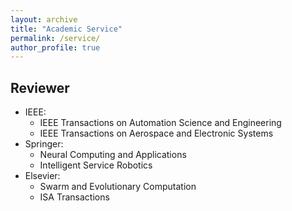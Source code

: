 ```yaml
---
layout: archive
title: "Academic Service"
permalink: /service/
author_profile: true
---
```


## Reviewer
- IEEE:
    - IEEE Transactions on Automation Science and Engineering
    - IEEE Transactions on Aerospace and Electronic Systems
- Springer:
    - Neural Computing and Applications
    - Intelligent Service Robotics
- Elsevier:
    - Swarm and Evolutionary Computation
    - ISA Transactions
